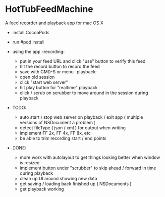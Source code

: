 HotTubFeedMachine
=================

A feed recorder and playback app for mac OS X

- install CocoaPods
- run #pod install

- using the app
  -recording:
    - put in your feed URL and click "use" button to verify this feed
    - hit the record button to record the feed
    - save with CMD-S or menu
  -playback:
    - open old session
    - click "start web server"
    - hit play button for "realtime" playback
    - click / scrub on scrubber to move around in the session during playback
  
- TODO:
  - auto start / stop web server on playback / exit app ( multiple versions of NSDocument a problem )
  - detect fileType ( json / xml ) for output when writing
  - implement FF 2x, FF 4x, FF 8x, etc
  - be able to trim recording start / end points
  
- DONE:
  - more work with autolayout to get things looking better when window is resized
  - implement button under "scrubber" to skip ahead / forward in time during playback
  - clean up UI around showing new data
  - get saving / loading back finished up ( NSDocuments ) 
  - get playback working
  
  
